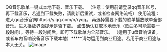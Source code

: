 QQ音乐歌单一键式本地下载、音乐下载。
（注意：使用前请登录qq音乐账号，再下载音乐，若遇到下载失败，请刷新后重试，或者检查网络流畅）
使用流程： 进入qq音乐官网https://y.qq.com/n/ryqq。
再选择需要下载的歌单播放歌单全部音乐。进入播放界面提示是否下载。
点击确认获取本地音乐（歌曲多可能需要一段时间）。等待一段时间后，即可下载歌单内全部音乐。
（适用于u盘音响设备，或者车内音响设备音乐下载本地）*****请勿运用到商业用途。若用于商业用途与本人无关。
![image](https://github.com/user-attachments/assets/fe8f5f6d-bd78-4464-9b18-911aa6ecc359)
